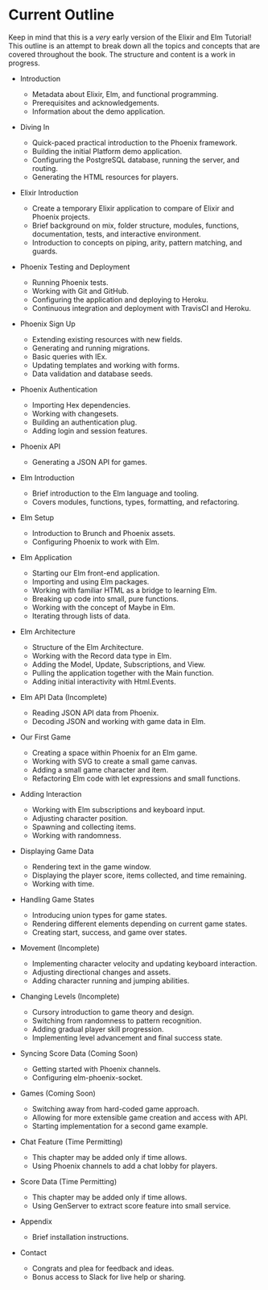 # Current Outline

Keep in mind that this is a _very_ early version of the Elixir and Elm
Tutorial! This outline is an attempt to break down all the topics and concepts
that are covered throughout the book. The structure and content is a work in
progress.

- Introduction
  - Metadata about Elixir, Elm, and functional programming.
  - Prerequisites and acknowledgements.
  - Information about the demo application.

- Diving In
  - Quick-paced practical introduction to the Phoenix framework.
  - Building the initial Platform demo application.
  - Configuring the PostgreSQL database, running the server, and routing.
  - Generating the HTML resources for players.

- Elixir Introduction
  - Create a temporary Elixir application to compare of Elixir and Phoenix
    projects.
  - Brief background on mix, folder structure, modules, functions,
    documentation, tests, and interactive environment.
  - Introduction to concepts on piping, arity, pattern matching, and guards.

- Phoenix Testing and Deployment
  - Running Phoenix tests.
  - Working with Git and GitHub.
  - Configuring the application and deploying to Heroku.
  - Continuous integration and deployment with TravisCI and Heroku.

- Phoenix Sign Up
  - Extending existing resources with new fields.
  - Generating and running migrations.
  - Basic queries with IEx.
  - Updating templates and working with forms.
  - Data validation and database seeds.

- Phoenix Authentication
  - Importing Hex dependencies.
  - Working with changesets.
  - Building an authentication plug.
  - Adding login and session features.

- Phoenix API
  - Generating a JSON API for games.

- Elm Introduction
  - Brief introduction to the Elm language and tooling.
  - Covers modules, functions, types, formatting, and refactoring.

- Elm Setup
  - Introduction to Brunch and Phoenix assets.
  - Configuring Phoenix to work with Elm.

- Elm Application
  - Starting our Elm front-end application.
  - Importing and using Elm packages.
  - Working with familiar HTML as a bridge to learning Elm.
  - Breaking up code into small, pure functions.
  - Working with the concept of Maybe in Elm.
  - Iterating through lists of data.

- Elm Architecture
  - Structure of the Elm Architecture.
  - Working with the Record data type in Elm.
  - Adding the Model, Update, Subscriptions, and View.
  - Pulling the application together with the Main function.
  - Adding initial interactivity with Html.Events.

- Elm API Data (Incomplete)
  - Reading JSON API data from Phoenix.
  - Decoding JSON and working with game data in Elm.

- Our First Game
  - Creating a space within Phoenix for an Elm game.
  - Working with SVG to create a small game canvas.
  - Adding a small game character and item.
  - Refactoring Elm code with let expressions and small functions.

- Adding Interaction
  - Working with Elm subscriptions and keyboard input.
  - Adjusting character position.
  - Spawning and collecting items.
  - Working with randomness.

- Displaying Game Data
  - Rendering text in the game window.
  - Displaying the player score, items collected, and time remaining.
  - Working with time.

- Handling Game States
  - Introducing union types for game states.
  - Rendering different elements depending on current game states.
  - Creating start, success, and game over states.

- Movement (Incomplete)
  - Implementing character velocity and updating keyboard interaction.
  - Adjusting directional changes and assets.
  - Adding character running and jumping abilities.

- Changing Levels (Incomplete)
  - Cursory introduction to game theory and design.
  - Switching from randomness to pattern recognition.
  - Adding gradual player skill progression.
  - Implementing level advancement and final success state.

- Syncing Score Data (Coming Soon)
  - Getting started with Phoenix channels.
  - Configuring elm-phoenix-socket.

- Games (Coming Soon)
  - Switching away from hard-coded game approach.
  - Allowing for more extensible game creation and access with API.
  - Starting implementation for a second game example.

- Chat Feature (Time Permitting)
  - This chapter may be added only if time allows.
  - Using Phoenix channels to add a chat lobby for players.

- Score Data (Time Permitting)
  - This chapter may be added only if time allows.
  - Using GenServer to extract score feature into small service.

- Appendix
  - Brief installation instructions.

- Contact
  - Congrats and plea for feedback and ideas.
  - Bonus access to Slack for live help or sharing.
